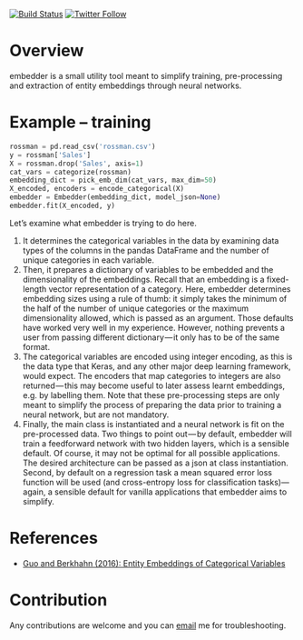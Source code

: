 [![Build Status](https://travis-ci.org/dkn22/embedder.svg?branch=master)](https://travis-ci.org/dkn22/embedder)
[![Twitter Follow](https://img.shields.io/twitter/follow/espadrine.svg?style=social&logo=twitter&label=Follow)](https://twitter.com/dat_nguyen)


# Overview
embedder is a small utility tool meant to simplify training, pre-processing and extraction of entity embeddings through neural networks.


# Example – training
```python
rossman = pd.read_csv('rossman.csv')
y = rossman['Sales']
X = rossman.drop('Sales', axis=1)
cat_vars = categorize(rossman)
embedding_dict = pick_emb_dim(cat_vars, max_dim=50)
X_encoded, encoders = encode_categorical(X)
embedder = Embedder(embedding_dict, model_json=None)
embedder.fit(X_encoded, y)
```

Let’s examine what embedder is trying to do here. 

1. It determines the categorical variables in the data by examining data types of the columns in the pandas DataFrame and the number of unique categories in each variable. 
2. Then, it prepares a dictionary of variables to be embedded and the dimensionality of the embeddings. Recall that an embedding is a fixed-length vector representation of a category. Here, embedder determines embedding sizes using a rule of thumb: it simply takes the minimum of the half of the number of unique categories or the maximum dimensionality allowed, which is passed as an argument. Those defaults have worked very well in my experience. However, nothing prevents a user from passing different dictionary — it only has to be of the same format.
3. The categorical variables are encoded using integer encoding, as this is the data type that Keras, and any other major deep learning framework, would expect. The encoders that map categories to integers are also returned — this may become useful to later assess learnt embeddings, e.g. by labelling them. Note that these pre-processing steps are only meant to simplify the process of preparing the data prior to training a neural network, but are not mandatory.
4. Finally, the main class is instantiated and a neural network is fit on the pre-processed data. Two things to point out — by default, embedder will train a feedforward network with two hidden layers, which is a sensible default. Of course, it may not be optimal for all possible applications. The desired architecture can be passed as a json at class instantiation. Second, by default on a regression task a mean squared error loss function will be used (and cross-entropy loss for classification tasks)— again, a sensible default for vanilla applications that embedder aims to simplify.

# References
* [Guo and Berkhahn (2016): Entity Embeddings of Categorical Variables](https://arxiv.org/abs/1604.06737)

# Contribution
Any contributions are welcome and you can [email](mailto:dat.nguyen@cantab.net) me for troubleshooting.

